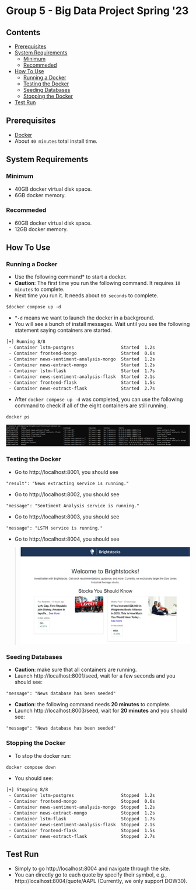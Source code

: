# Group 5 - Big Data Project Spring '23

## Contents
- [Prerequisites](#prerequisites)
- [System Requirements](#system-requirements)
    - [Minimum](#minimum)
    - [Recommeded](#recommeded)
- [How To Use](#how-to-use)
    - [Running a Docker](#running-a-docker)
    - [Testing the Docker](#testing-the-docker)
    - [Seeding Databases](#seeding-databases)
    - [Stopping the Docker](#running-a-docker)
- [Test Run](#test-run)

## Prerequisites
- [Docker](https://docs.docker.com/engine/install/)
- About `40 minutes` total install time.

## System Requirements
### Minimum
- 40GB docker virtual disk space.
- 6GB docker memory.

### Recommeded
- 60GB docker virtual disk space.
- 12GB docker memory.

## How To Use
### Running a Docker
- Use the following command* to start a docker.
- **Caution**: The first time you run the following command. It requires `10 minutes` to complete.
- Next time you run it. It needs about `60 seconds` to complete.
```
$docker compose up -d
```
- *`-d` means we want to launch the docker in a background.
- You will see a bunch of install messages. Wait until you see the following statement saying containers are started. 
```
[+] Running 8/8
 - Container lstm-postgres                  Started  1.2s
 - Container frontend-mongo                 Started  0.6s
 - Container news-sentiment-analysis-mongo  Started  1.2s
 - Container news-extract-mongo             Started  1.2s
 - Container lstm-flask                     Started  1.7s
 - Container news-sentiment-analysis-flask  Started  2.1s
 - Container frontend-flask                 Started  1.5s
 - Container news-extract-flask             Started  2.7s
```
- After `docker compose up -d` was completed, you can use the following command to check if all of the eight containers are still running.
```
docker ps
```
![docker-ps-result](assets/docker_ps.jpg)

### Testing the Docker
- Go to http://localhost:8001, you should see
```
"result": "News extracting service is running."
```
- Go to http://localhost:8002, you should see
```
"message": "Sentiment Analysis service is running."
```
- Go to http://localhost:8003, you should see
```
"message": "LSTM service is running."
```
- Go to http://localhost:8004, you should see
>![landing-page](assets/landing_page.jpg)

### Seeding Databases
- **Caution**: make sure that all containers are running. 
- Launch http://localhost:8001/seed, wait for a few seconds and you should see:
```
"message": "News database has been seeded"
```
- **Caution**: the following command needs **20 minutes** to complete.
- Launch http://localhost:8003/seed, wait for **20 minutes** and you should see:
```
"message": "News database has been seeded"
```
### Stopping the Docker
- To stop the docker run:
```
docker compose down
```
- You should see:
```
[+] Stopping 8/8
 - Container lstm-postgres                  Stopped  1.2s
 - Container frontend-mongo                 Stopped  0.6s
 - Container news-sentiment-analysis-mongo  Stopped  1.2s
 - Container news-extract-mongo             Stopped  1.2s
 - Container lstm-flask                     Stopped  1.7s
 - Container news-sentiment-analysis-flask  Stopped  2.1s
 - Container frontend-flask                 Stopped  1.5s
 - Container news-extract-flask             Stopped  2.7s
```
## Test Run
- Simply to go http://localhost:8004 and navigate through the site.
- You can directly go to each quote by specify their symbol, e.g., http://localhost:8004/quote/AAPL (Currently, we only support DOW30).
